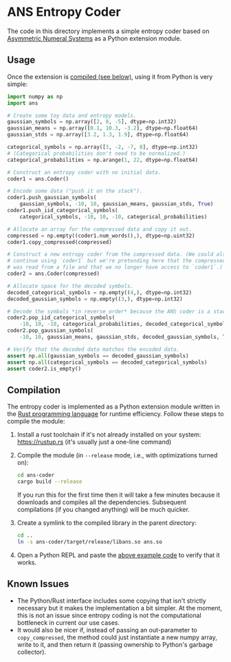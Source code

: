 # ANS Entropy Coder

The code in this directory implements a simple entropy coder based on [Asymmetric Numeral Systems](https://en.wikipedia.org/wiki/Asymmetric_numeral_systems) as a Python extension module.

## Usage

Once the extension is [compiled (see below)](#compilation), using it from Python is very simple:

```python
import numpy as np
import ans

# Create some toy data and entropy models.
gaussian_symbols = np.array([2, 8, -5], dtype=np.int32)
gaussian_means = np.array([0.1, 10.3, -3.2], dtype=np.float64)
gaussian_stds = np.array([3.2, 1.3, 1.9], dtype=np.float64)

categorical_symbols = np.array([3, -2, -7, 8], dtype=np.int32)
# (Categorical probabilities don't need to be normalized.)
categorical_probabilities = np.arange(1, 22, dtype=np.float64)

# Construct an entropy coder with no initial data.
coder1 = ans.Coder()

# Encode some data ("push it on the stack").
coder1.push_gaussian_symbols(
    gaussian_symbols, -10, 10, gaussian_means, gaussian_stds, True)
coder1.push_iid_categorical_symbols(
    categorical_symbols, -10, 10, -10, categorical_probabilities)

# Allocate an array for the compressed data and copy it out.
compressed = np.empty((coder1.num_words(),), dtype=np.uint32)
coder1.copy_compressed(compressed)

# Construct a new entropy coder from the compressed data. (We could also just
# continue using `coder1` but we're pretending here that the compressed data
# was read from a file and that we no longer have access to `coder1`.)
coder2 = ans.Coder(compressed)

# Allocate space for the decoded symbols.
decoded_categorical_symbols = np.empty((4,), dtype=np.int32)
decoded_gaussian_symbols = np.empty((3,), dtype=np.int32)

# Decode the symbols *in reverse order* because the ANS coder is a stack.
coder2.pop_iid_categorical_symbols(
    -10, 10, -10, categorical_probabilities, decoded_categorical_symbols)
coder2.pop_gaussian_symbols(
    -10, 10, gaussian_means, gaussian_stds, decoded_gaussian_symbols, True)

# Verify that the decoded data matches the encoded data.
assert np.all(gaussian_symbols == decoded_gaussian_symbols)
assert np.all(categorical_symbols == decoded_categorical_symbols)
assert coder2.is_empty()
```

## Compilation

The entropy coder is implemented as a Python extension module written in the [Rust programming language](https://www.rust-lang.org) for runtime efficiency.
Follow these steps to compile the module:

1. Install a rust toolchain if it's not already installed on your system:
    <https://rustup.rs> (it's usually just a one-line command)

2. Compile the module (in `--release` mode, i.e., with optimizations turned on):

    ```bash
    cd ans-coder
    cargo build --release
    ```

    If you run this for the first time then it will take a few minutes because it downloads and compiles all the dependencies.
    Subsequent compilations (if you changed anything) will be much quicker.

3. Create a symlink to the compiled library in the parent directory:

    ```bash
    cd ..
    ln -s ans-coder/target/release/libans.so ans.so
    ```

4. Open a Python REPL and paste the [above example code](#usage) to verify that it works.

## Known Issues

- The Python/Rust interface includes some copying that isn't strictly necessary but it makes the implementation a bit simpler.
  At the moment, this is not an issue since entropy coding is not the computational bottleneck in current our use cases.
- It would also be nicer if, instead of passing an out-parameter to `copy_compressed`, the method could just instantiate a new numpy array, write to it, and then return it (passing ownership to Python's garbage collector).
